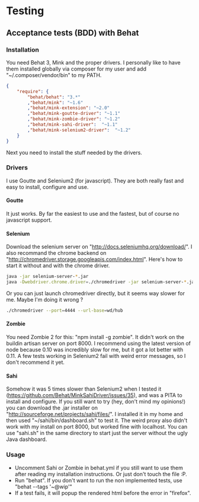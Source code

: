 Testing
=======

Acceptance tests (BDD) with Behat
---------------------------------

### Installation

You need Behat 3, Mink and the proper drivers. I personally like to have them installed globally via composer for my user and add "~/.composer/vendor/bin" to my PATH.

```json
{
    "require": {
        "behat/behat": "3.*"
        ,"behat/mink": "~1.6"
        ,"behat/mink-extension": "~2.0"
        ,"behat/mink-goutte-driver": "~1.1"
        ,"behat/mink-zombie-driver": "~1.2"
        ,"behat/mink-sahi-driver":  "~1.1"
        ,"behat/mink-selenium2-driver":  "~1.2"
    }
}
```

Next you need to install the stuff needed by the drivers.


### Drivers

I use Goutte and Selenium2 (for javascript). They are both really fast and easy to install, configure and use.

#### Goutte

It just works. By far the easiest to use and the fastest, but of course no javascript support.

#### Selenium

Download the selenium server on "http://docs.seleniumhq.org/download/". I also recommand the chrome backend on "http://chromedriver.storage.googleapis.com/index.html". Here's how to start it without and with the chrome driver.

```sh
java -jar selenium-server-*.jar
java -Dwebdriver.chrome.driver=./chromedriver -jar selenium-server-*.jar
```

Or you can just launch chromedriver directly, but it seems way slower for me. Maybe I'm doing it wrong ?

```sh
./chromedriver --port=4444 --url-base=wd/hub
```

#### Zombie

You need Zombie 2 for this: "npm install -g zombie". It didn't work on the buildin artisan server on port 8000.
I recommend using the latest version of node because 0.10 was incredibly slow for me, but it got a lot better with 0.11.
A few tests working in Selenium2 fail with weird error messages, so I don't recommend it yet.

#### Sahi

Somehow it was 5 times slower than Selenium2 when I tested it (https://github.com/Behat/MinkSahiDriver/issues/35), and was a PITA to install and configure. If you still want to try (hey, don't mind my opinions!) you can download the .jar installer on "http://sourceforge.net/projects/sahi/files/". I installed it in my home and then used "~/sahi/bin/dashboard.sh" to test it. The weird proxy also didn't work with my install on port 8000, but worked fine with localhost. You can use "sahi.sh" in the same directory to start just the server without the ugly Java dashboard.

### Usage

 * Uncomment Sahi or Zombie in behat.yml if you still want to use them after reading my installation instructions. Or just don't touch the file :P.
 * Run "behat". If you don't want to run the non implemented tests, use "behat --tags '~@wip'"
 * If a test fails, it will popup the rendered html before the error in "firefox".


